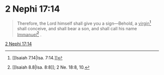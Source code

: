 # 2 Nephi 17:14

> Therefore, the Lord himself shall give you a sign—Behold, a <u>virgin</u>[^a] shall conceive, and shall bear a son, and shall call his name <u>Immanuel</u>[^b] .

[2 Nephi 17:14](https://www.churchofjesuschrist.org/study/scriptures/bofm/2-ne/17?lang=eng&id=p14#p14)


[^a]: [[Isaiah 7.14|Isa. 7:14.]]
[^b]: [[Isaiah 8.8|Isa. 8:8]]; 2 Ne. 18:8, 10.
